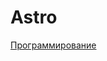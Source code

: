 Astro
=====
[Программирование](https://github.com/paantya/Astro/tree/master/3s/programming "Программирование my .cpp")
